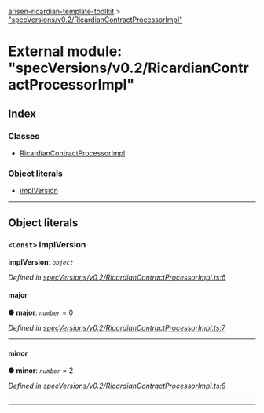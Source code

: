 [arisen-ricardian-template-toolkit](../README.md) > ["specVersions/v0.2/RicardianContractProcessorImpl"](../modules/_specversions_v0_2_ricardiancontractprocessorimpl_.md)

# External module: "specVersions/v0.2/RicardianContractProcessorImpl"

## Index

### Classes

* [RicardianContractProcessorImpl](../classes/_specversions_v0_2_ricardiancontractprocessorimpl_.ricardiancontractprocessorimpl.md)

### Object literals

* [implVersion](_specversions_v0_2_ricardiancontractprocessorimpl_.md#implversion)

---

## Object literals

<a id="implversion"></a>

### `<Const>` implVersion

**implVersion**: *`object`*

*Defined in [specVersions/v0.2/RicardianContractProcessorImpl.ts:6](https://github.com/ARISEN/arisen-ricardian-template-toolkit/blob/ae088d5/src/specVersions/v0.2/RicardianContractProcessorImpl.ts#L6)*

<a id="implversion.major"></a>

####  major

**● major**: *`number`* = 0

*Defined in [specVersions/v0.2/RicardianContractProcessorImpl.ts:7](https://github.com/ARISEN/arisen-ricardian-template-toolkit/blob/ae088d5/src/specVersions/v0.2/RicardianContractProcessorImpl.ts#L7)*

___
<a id="implversion.minor"></a>

####  minor

**● minor**: *`number`* = 2

*Defined in [specVersions/v0.2/RicardianContractProcessorImpl.ts:8](https://github.com/ARISEN/arisen-ricardian-template-toolkit/blob/ae088d5/src/specVersions/v0.2/RicardianContractProcessorImpl.ts#L8)*

___

___

